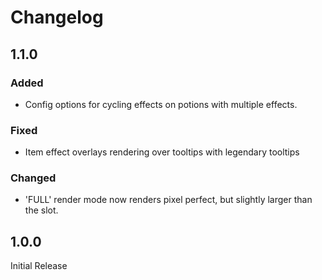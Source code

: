 # Changelog

## 1.1.0

### Added

- Config options for cycling effects on potions with multiple effects.

### Fixed

- Item effect overlays rendering over tooltips with legendary tooltips

### Changed

- 'FULL' render mode now renders pixel perfect, but slightly larger than the slot.

## 1.0.0

Initial Release